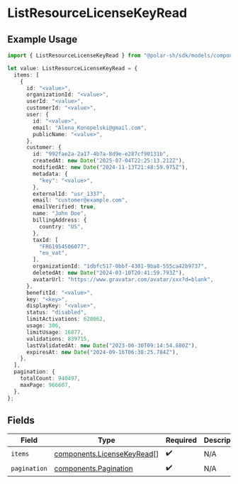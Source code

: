 # ListResourceLicenseKeyRead

## Example Usage

```typescript
import { ListResourceLicenseKeyRead } from "@polar-sh/sdk/models/components/listresourcelicensekeyread.js";

let value: ListResourceLicenseKeyRead = {
  items: [
    {
      id: "<value>",
      organizationId: "<value>",
      userId: "<value>",
      customerId: "<value>",
      user: {
        id: "<value>",
        email: "Alena_Konopelski@gmail.com",
        publicName: "<value>",
      },
      customer: {
        id: "992fae2a-2a17-4b7a-8d9e-e287cf90131b",
        createdAt: new Date("2025-07-04T22:25:13.212Z"),
        modifiedAt: new Date("2024-11-13T21:48:59.975Z"),
        metadata: {
          "key": "<value>",
        },
        externalId: "usr_1337",
        email: "customer@example.com",
        emailVerified: true,
        name: "John Doe",
        billingAddress: {
          country: "US",
        },
        taxId: [
          "FR61954506077",
          "eu_vat",
        ],
        organizationId: "1dbfc517-0bbf-4301-9ba8-555ca42b9737",
        deletedAt: new Date("2024-03-10T20:41:59.793Z"),
        avatarUrl: "https://www.gravatar.com/avatar/xxx?d=blank",
      },
      benefitId: "<value>",
      key: "<key>",
      displayKey: "<value>",
      status: "disabled",
      limitActivations: 628062,
      usage: 306,
      limitUsage: 16877,
      validations: 839715,
      lastValidatedAt: new Date("2023-06-30T09:14:54.880Z"),
      expiresAt: new Date("2024-09-16T06:38:25.784Z"),
    },
  ],
  pagination: {
    totalCount: 940497,
    maxPage: 966607,
  },
};
```

## Fields

| Field                                                                    | Type                                                                     | Required                                                                 | Description                                                              |
| ------------------------------------------------------------------------ | ------------------------------------------------------------------------ | ------------------------------------------------------------------------ | ------------------------------------------------------------------------ |
| `items`                                                                  | [components.LicenseKeyRead](../../models/components/licensekeyread.md)[] | :heavy_check_mark:                                                       | N/A                                                                      |
| `pagination`                                                             | [components.Pagination](../../models/components/pagination.md)           | :heavy_check_mark:                                                       | N/A                                                                      |